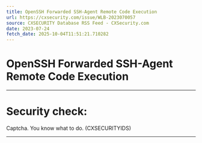 ```yaml
---
title: OpenSSH Forwarded SSH-Agent Remote Code Execution
url: https://cxsecurity.com/issue/WLB-2023070057
source: CXSECURITY Database RSS Feed - CXSecurity.com
date: 2023-07-24
fetch_date: 2025-10-04T11:51:21.710282
---
```


# OpenSSH Forwarded SSH-Agent Remote Code Execution

---

# Security check:

Captcha. You know what to do. (CXSECURITYIDS)

---